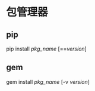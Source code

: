 # 包管理器


## pip

pip install *pkg_name* [==*version*]

## gem

gem install *pkg_name* [-v *version*]
